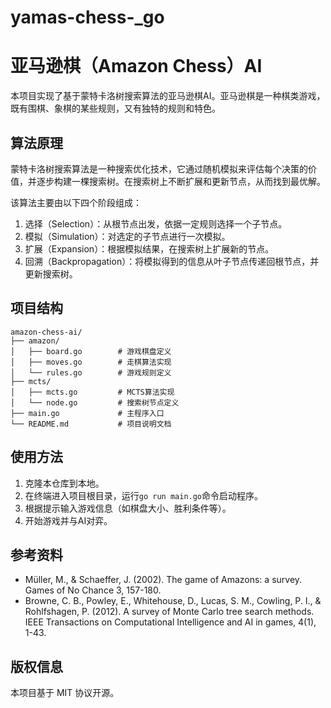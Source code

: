 # yamas-chess-_go

# 亚马逊棋（Amazon Chess）AI

本项目实现了基于蒙特卡洛树搜索算法的亚马逊棋AI。亚马逊棋是一种棋类游戏，既有围棋、象棋的某些规则，又有独特的规则和特色。

## 算法原理

蒙特卡洛树搜索算法是一种搜索优化技术，它通过随机模拟来评估每个决策的价值，并逐步构建一棵搜索树。在搜索树上不断扩展和更新节点，从而找到最优解。

该算法主要由以下四个阶段组成：

1. 选择（Selection）：从根节点出发，依据一定规则选择一个子节点。
2. 模拟（Simulation）：对选定的子节点进行一次模拟。
3. 扩展（Expansion）：根据模拟结果，在搜索树上扩展新的节点。
4. 回溯（Backpropagation）：将模拟得到的信息从叶子节点传递回根节点，并更新搜索树。

## 项目结构

```
amazon-chess-ai/
├── amazon/
│   ├── board.go        # 游戏棋盘定义
│   ├── moves.go        # 走棋算法实现
│   └── rules.go        # 游戏规则定义
├── mcts/
│   ├── mcts.go         # MCTS算法实现
│   └── node.go         # 搜索树节点定义
├── main.go             # 主程序入口
└── README.md           # 项目说明文档
```

## 使用方法

1. 克隆本仓库到本地。
2. 在终端进入项目根目录，运行`go run main.go`命令启动程序。
3. 根据提示输入游戏信息（如棋盘大小、胜利条件等）。
4. 开始游戏并与AI对弈。

## 参考资料

- Müller, M., & Schaeffer, J. (2002). The game of Amazons: a survey. Games of No Chance 3, 157-180.
- Browne, C. B., Powley, E., Whitehouse, D., Lucas, S. M., Cowling, P. I., & Rohlfshagen, P. (2012). A survey of Monte Carlo tree search methods. IEEE Transactions on Computational Intelligence and AI in games, 4(1), 1-43.

## 版权信息

本项目基于 MIT 协议开源。
